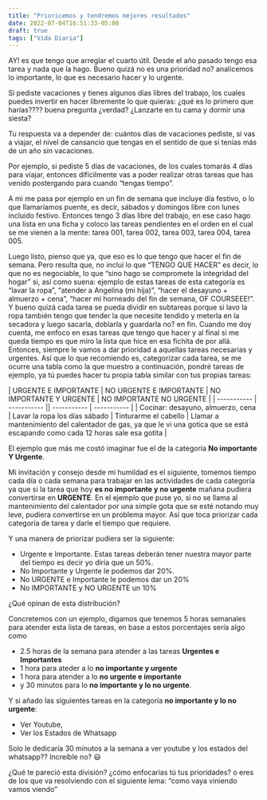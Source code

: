```yaml
---
title: "Prioricemos y tendremos mejores resultados"
date: 2022-07-04T16:51:33-05:00
draft: true
tags: ["Vida Diaria"]
---
```

AY! es que tengo que arreglar el cuarto útil. Desde el año pasado tengo esa tarea y nada que la hago. Bueno quizá no es una prioridad no? analicemos lo importante, lo que es necesario hacer y lo urgente.

Si pediste vacaciones y tienes algunos días libres del trabajo, los cuales puedes invertir en hacer libremente lo que quieras: ¿qué es lo primero que harías???? buena pregunta ¿verdad? ¿Lanzarte en tu cama y dormir una siesta? 

Tu respuesta va a depender de: cuántos días de vacaciones pediste, si vas a viajar, el nivel de cansancio que tengas en el sentido de que si tenías más de un año sin vacaciones.  

Por ejemplo, si pediste 5 días de vacaciones, de los cuales tomarás 4 días para viajar, entonces difícilmente vas a poder realizar otras tareas que has venido postergando para cuando “tengas tiempo”.

A mi me pasa por ejemplo en un fin de semana que incluye día festivo, o lo que llamaríamos puente, es decir, sábados y domingos libre con lunes incluido festivo. Entonces tengo 3 días libre del trabajo, en ese caso hago una lista en una ficha y coloco las tareas pendientes en el orden en el cual se me vienen a la mente: tarea 001, tarea 002, tarea 003, tarea 004, tarea 005.

Luego listo, pienso que ya, que eso es lo que tengo que hacer el fin de semana. Pero resulta que, no incluí lo que “TENGO QUE HACER” es decir, lo que no es negociable, lo que “sino hago se compromete la integridad del hogar” si, así como suena: ejemplo de estas tareas de esta categoría es “lavar la ropa”, “atender a Angelina (mi hija)”, “hacer el desayuno + almuerzo + cena”, “hacer mi horneado del fin de semana, OF COURSEEE!”. Y bueno quizá cada tarea se pueda dividir en subtareas porque si lavo la ropa también tengo que tender la que necesite tendido y meterla en la secadora y luego sacarla, doblarla y guardarla no? en fin. Cuando me doy cuenta, me enfoco en esas tareas que tengo que hacer y al final si me queda tiempo es que miro la lista que hice en esa fichita de por allá. Entonces, siempre le vamos a dar prioridad a aquellas tareas necesarias y urgentes. Así que lo que recomiendo es, categorizar cada tarea, se me ocurre una tabla como la que muestro a continuación, pondré tareas de ejemplo, ya tú puedes hacer tu propia tabla similar con tus propias tareas:

| URGENTE E IMPORTANTE | NO URGENTE E IMPORTANTE | NO IMPORTANTE Y URGENTE | NO IMPORTANTE NO URGENTE |
| ----------- | ----------- || ----------- | ----------- |
| Cocinar: desayuno, almuerzo, cena | Lavar la ropa los días sábado | Tinturarme el cabello | Llamar a mantenimiento del calentador de gas, ya que le vi una gotica que se está escapando como cada 12 horas sale esa gotita |


El ejemplo que más me costó imaginar fue el de la categoría **No importante Y Urgente**. 

Mi invitación y consejo desde mi humildad es el siguiente, tomemos tiempo cada día o cada semana para trabajar en las actividades de cada categoría ya que si la tarea que hoy **es no importante y no urgente** mañana pudiera convertirse en **URGENTE**. En el ejemplo que puse yo, si no se llama al mantenimiento del calentador por una simple gota que se esté notando muy leve, pudiera convertirse en un problema mayor. Así que toca priorizar cada categoría de tarea y darle el tiempo que requiere. 

Y una manera de priorizar pudiera ser la siguiente: 

- Urgente e Importante. Estas tareas deberán tener nuestra mayor parte del tiempo es decir yo diría que un 50%.
- No Importante y Urgente le podemos dar 20%.
- No URGENTE e Importante le podemos dar un 20%
- No IMPORTANTE y NO URGENTE un 10%

¿Qué opinan de esta distribución?

Concretemos con un ejemplo, digamos que tenemos 5 horas semanales para atender esta lista de tareas, en base a estos porcentajes sería algo como

- 2.5 horas de la semana para atender a las tareas **Urgentes e Importantes**
- 1 hora para ateder a lo **no importante y urgente**
- 1 hora para atender a lo **no urgente e importante**
- y 30 minutos para lo **no importante y lo no urgente**.

Y si añado las siguientes tareas en la categoría **no importante y lo no urgente**: 

- Ver Youtube,
- Ver los Estados de Whatsapp

Solo le dedicaría 30 minutos a la semana a ver youtube y los estados del whatsapp?? Increíble no? 😃

¿Qué te pareció esta división? ¿cómo enfocarías tú tus prioridades? o eres de los que va resolviendo con el siguiente lema: “como vaya viniendo vamos viendo”
